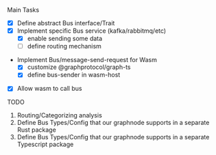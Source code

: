 Main Tasks
- [x] Define abstract Bus interface/Trait
- [x] Implement specific Bus service (kafka/rabbitmq/etc)
  - [x] enable sending some data
  - [ ] define routing mechanism
- Implement Bus/message-send-request for Wasm
  - [x] customize @graphprotocol/graph-ts
  - [x] define bus-sender in wasm-host
- [x] Allow wasm to call bus




TODO
1. Routing/Categorizing analysis
2. Define Bus Types/Config that our graphnode supports in a separate Rust package
3. Define Bus Types/Config that our graphnode supports in a separate Typescript package

